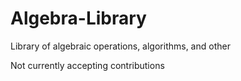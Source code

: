 # Algebra-Library
 Library of algebraic operations, algorithms, and other

Not currently accepting contributions
